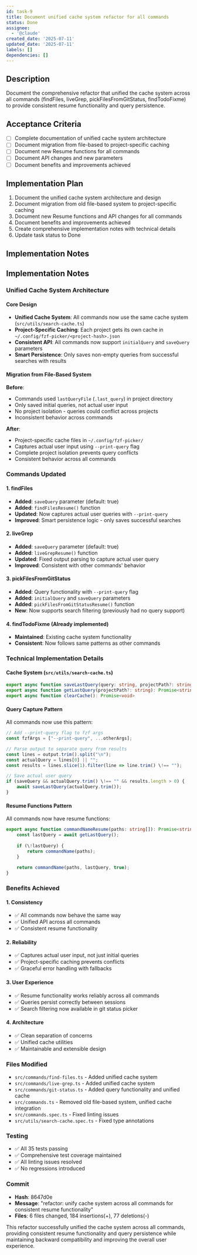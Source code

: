 ```yaml
---
id: task-9
title: Document unified cache system refactor for all commands
status: Done
assignee:
  - '@claude'
created_date: '2025-07-11'
updated_date: '2025-07-11'
labels: []
dependencies: []
---
```


## Description

Document the comprehensive refactor that unified the cache system across all commands (findFiles, liveGrep, pickFilesFromGitStatus, findTodoFixme) to provide consistent resume functionality and query persistence.

## Acceptance Criteria

- [ ] Complete documentation of unified cache system architecture
- [ ] Document migration from file-based to project-specific caching
- [ ] Document new Resume functions for all commands
- [ ] Document API changes and new parameters
- [ ] Document benefits and improvements achieved
## Implementation Plan

1. Document the unified cache system architecture and design
2. Document migration from old file-based system to project-specific caching
3. Document new Resume functions and API changes for all commands
4. Document benefits and improvements achieved
5. Create comprehensive implementation notes with technical details
6. Update task status to Done

## Implementation Notes

## Implementation Notes

### Unified Cache System Architecture

#### Core Design
- **Unified Cache System**: All commands now use the same cache system (`src/utils/search-cache.ts`)
- **Project-Specific Caching**: Each project gets its own cache in `~/.config/fzf-picker/<project-hash>.json`
- **Consistent API**: All commands now support `initialQuery` and `saveQuery` parameters
- **Smart Persistence**: Only saves non-empty queries from successful searches with results

#### Migration from File-Based System
**Before**: 
- Commands used `lastQueryFile` (`.last_query`) in project directory
- Only saved initial queries, not actual user input
- No project isolation - queries could conflict across projects
- Inconsistent behavior across commands

**After**:
- Project-specific cache files in `~/.config/fzf-picker/`
- Captures actual user input using `--print-query` flag
- Complete project isolation prevents query conflicts
- Consistent behavior across all commands

### Commands Updated

#### 1. findFiles
- **Added**: `saveQuery` parameter (default: true)
- **Added**: `findFilesResume()` function
- **Updated**: Now captures actual user queries with `--print-query`
- **Improved**: Smart persistence logic - only saves successful searches

#### 2. liveGrep  
- **Added**: `saveQuery` parameter (default: true)
- **Added**: `liveGrepResume()` function
- **Updated**: Fixed output parsing to capture actual user query
- **Improved**: Consistent with other commands' behavior

#### 3. pickFilesFromGitStatus
- **Added**: Query functionality with `--print-query` flag
- **Added**: `initialQuery` and `saveQuery` parameters
- **Added**: `pickFilesFromGitStatusResume()` function
- **New**: Now supports search filtering (previously had no query support)

#### 4. findTodoFixme (Already implemented)
- **Maintained**: Existing cache system functionality
- **Consistent**: Now follows same patterns as other commands

### Technical Implementation Details

#### Cache System (`src/utils/search-cache.ts`)
```typescript
export async function saveLastQuery(query: string, projectPath?: string): Promise<void>
export async function getLastQuery(projectPath?: string): Promise<string | null>
export async function clearCache(): Promise<void>
```

#### Query Capture Pattern
All commands now use this pattern:
```typescript
// Add --print-query flag to fzf args
const fzfArgs = ["--print-query", ...otherArgs];

// Parse output to separate query from results
const lines = output.trim().split("\n");
const actualQuery = lines[0] || "";
const results = lines.slice(1).filter(line => line.trim() \!== "");

// Save actual user query
if (saveQuery && actualQuery.trim() \!== "" && results.length > 0) {
    await saveLastQuery(actualQuery.trim());
}
```

#### Resume Functions Pattern
All commands now have resume functions:
```typescript
export async function commandNameResume(paths: string[]): Promise<string[]> {
    const lastQuery = await getLastQuery();
    
    if (\!lastQuery) {
        return commandName(paths);
    }
    
    return commandName(paths, lastQuery, true);
}
```

### Benefits Achieved

#### 1. Consistency
- ✅ All commands now behave the same way
- ✅ Unified API across all commands
- ✅ Consistent resume functionality

#### 2. Reliability
- ✅ Captures actual user input, not just initial queries
- ✅ Project-specific caching prevents conflicts
- ✅ Graceful error handling with fallbacks

#### 3. User Experience
- ✅ Resume functionality works reliably across all commands
- ✅ Queries persist correctly between sessions
- ✅ Search filtering now available in git status picker

#### 4. Architecture
- ✅ Clean separation of concerns
- ✅ Unified cache utilities
- ✅ Maintainable and extensible design

### Files Modified
- `src/commands/find-files.ts` - Added unified cache system
- `src/commands/live-grep.ts` - Added unified cache system  
- `src/commands/git-status.ts` - Added query functionality and unified cache
- `src/commands.ts` - Removed old file-based system, unified cache integration
- `src/commands.spec.ts` - Fixed linting issues
- `src/utils/search-cache.spec.ts` - Fixed type annotations

### Testing
- ✅ All 35 tests passing
- ✅ Comprehensive test coverage maintained
- ✅ All linting issues resolved
- ✅ No regressions introduced

### Commit
- **Hash**: 8647d0e
- **Message**: "refactor: unify cache system across all commands for consistent resume functionality"
- **Files**: 6 files changed, 184 insertions(+), 77 deletions(-)

This refactor successfully unified the cache system across all commands, providing consistent resume functionality and query persistence while maintaining backward compatibility and improving the overall user experience.
